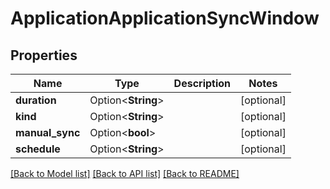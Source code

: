 # ApplicationApplicationSyncWindow

## Properties

Name | Type | Description | Notes
------------ | ------------- | ------------- | -------------
**duration** | Option<**String**> |  | [optional]
**kind** | Option<**String**> |  | [optional]
**manual_sync** | Option<**bool**> |  | [optional]
**schedule** | Option<**String**> |  | [optional]

[[Back to Model list]](../README.md#documentation-for-models) [[Back to API list]](../README.md#documentation-for-api-endpoints) [[Back to README]](../README.md)


